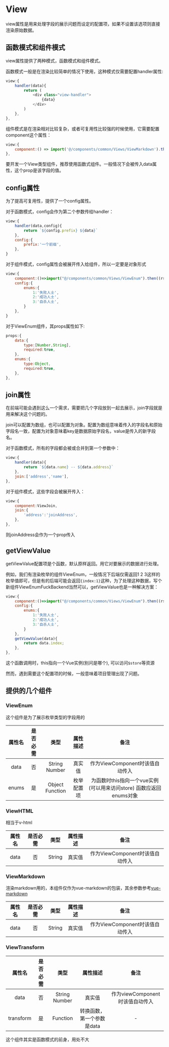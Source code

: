 # View

view属性是用来处理字段的展示问题而设定的配置项，如果不设置该选项则直接渲染原始数据。

## 函数模式和组件模式

view属性提供了两种模式，函数模式和组件模式。

函数模式一般是在渲染比较简单的情况下使用，这种模式仅需要配置handler属性:

```javascript
view:{
    handler(data){
        return (
            <div class="view-handler">
                {data}
            </div>
        )
    },
},
```

组件模式是在渲染相对比较复杂，或者可复用性比较强的时候使用，它需要配置component这个属性：

```javascript
view:{
    component:() => import('@/components/common/Views/ViewMarkdown').then((rst) => rst.default),
},
```

要开发一个View类型组件，推荐使用函数式组件。一般情况下会被传入data属性，这个prop是该字段的值。

## config属性

为了提高可复用性，提供了一个config属性。

对于函数模式，config会作为第二个参数传给handler：

```javascript
view:{
    handler(data,config){
        return `${config.prefix} ${data}`
    },
    config:{
        prefix:'一个前缀',
    },
}
```

对于组件模式，config属性会被展开传入给组件，所以一定要是对象形式

```javascript
view:{
    component:()=>import("@/components/common/Views/ViewEnum").then((rst)=>rst.default),
    config:{
        enums:{
            1:'失败人士',
            2:'成功人士',
            3:'自杀人士',
        }
    },
}
```

对于ViewEnum组件，其props属性如下:

```javascript
props:{
    data:{
        type:[Number,String],
        required:true,
    },
    enums:{
        type:Object,
        required:true,
    },
},
```

## join属性

在前端可能会遇到这么一个需求，需要把几个字段放到一起去展示，join字段就是用来解决这个问题的。

join可以配置为数组，也可以配置为对象。配置为数组意味着传入的字段名和原始字段名一致，配置为对象意味着key是数据原始字段名，value是传入的新字段名。

对于函数模式，所有的字段都会被或合并到第一个参数中：

```javascript
view:{
    handler(data){
        return `${data.name} -- ${data.address}`
    },
    join:['address','name'],
},
```

对于组件模式，这些字段会被展开传入：

```javascript
view:{
    component:ViewJoin,
    join:{
        'address':'joinAddress',
    },
},
```

则joinAddress会作为一个prop传入

## getViewValue

getViewValue配置项是个函数，默认原样返回。用它对要展示的数据进行处理。

例如，我们有渲染枚举的组件ViewEnum，一般情况下后端仅需返回1 2 3这样的枚举值即可，但是有的后端可能会返回```{index:1}```这种，为了处理这种数据，写个新组件ViewEnumFuckBackend当然可以，getViewValue也是一种解决方案：

```javascript
view:{
    component:()=>import("@/components/common/Views/ViewEnum").then((rst)=>rst.default),
    config:{
        enums:{
            1:'失败人士',
            2:'成功人士',
            3:'自杀人士',
        }
    },
    getViewValue(data){
        return data.index;
    },
},
```

这个函数调用时，this指向一个Vue实例(别问是哪个), 可以访问```$store```等资源

然而，遇到需要这个配置项的时候，一般意味着项目管理出现了问题。

## 提供的几个组件

### ViewEnum

这个组件是为了展示枚举类型的字段用的

| 属性名 | 是否必需  | 类型      | 属性描述 |  备注 |
| :---:  | :--:  | :--: | :-----:  | :--: |
| data   | 否 | String Number | 真实值 | 作为ViewComponent时该值自动传入   |
| enums  |  是  | Object Function   | 枚举配置项 | 为函数时this指向一个vue实例(可以用来访问store) 函数应返回enums对象  |

### ViewHTML

相当于v-html

| 属性名 | 是否必需  | 类型      | 属性描述 |  备注 |
| :---:  | :--:  | :--: | :-----:  | :--: |
| data   | 否 | String | 真实值 | 作为ViewComponent时该值自动传入   |

### ViewMarkdown

渲染markdown用的，本组件仅作为vue-markdown的包装，其余参数参考[vue-markdown](https://github.com/miaolz123/vue-markdown)

| 属性名 | 是否必需  | 类型      | 属性描述 |  备注 |
| :---:  | :--:  | :--: | :-----:  | :--: |
| data   | 否 | String | 真实值 | 作为ViewComponent时该值自动传入   |

### ViewTransform

| 属性名 | 是否必需  | 类型      | 属性描述 |  备注 |
| :---:  | :--:  | :--: | :-----:  | :--: |
| data   | 否 | String Number | 真实值 | 作为viewComponent时该值自动传入   |
| transform  |  是  | Function    | 转换函数，第一个参数是data | - |

这个组件其实是函数模式的前身，用处不大

